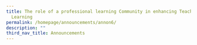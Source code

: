 ```yaml
---
title: The role of a professional learning Community in enhancing Teaching and
  Learning
permalink: /homepage/announcements/annon6/
description: ""
third_nav_title: Announcements
---
```


